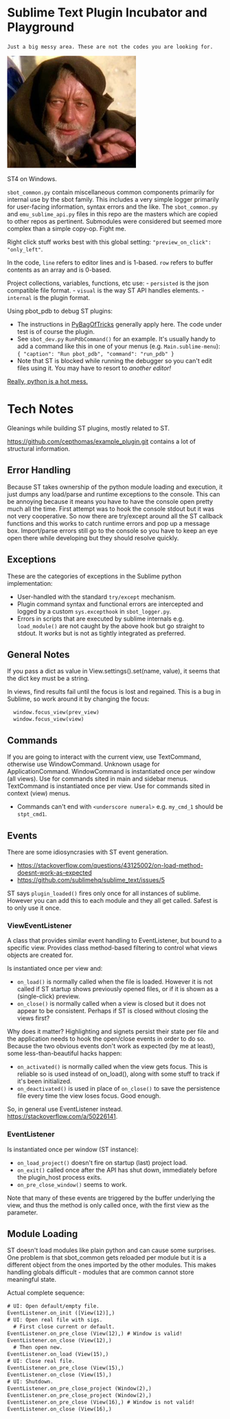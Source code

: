 # Sublime Text Plugin Incubator and Playground

`Just a big messy area. These are not the codes you are looking for.`

![owk](owk.jpg)

ST4 on Windows.


`sbot_common.py` contain miscellaneous common components primarily for internal use by the sbot family.
  This includes a very simple logger primarily for user-facing information, syntax errors and the like.
  The `sbot_common.py` and `emu_sublime_api.py` files in this repo are the masters which are copied to other repos as pertinent.
  Submodules were considered but seemed more complex than a simple copy-op. Fight me.

Right click stuff works best with this global setting: `"preview_on_click": "only_left"`.

In the code, `line` refers to editor lines and is 1-based. `row` refers to buffer contents as an array and is 0-based.

Project collections, variables, functions, etc use:
    - `persisted` is the json compatible file format.
    - `visual` is the way ST API handles elements.
    - `internal` is the plugin format.

Using pbot_pdb to debug ST plugins:
  - The instructions in [PyBagOfTricks](https://github.com/cepthomas/PyBagOfTricks/blob/main/README.md) generally apply here. The code under test is of course the plugin.
  - See `sbot_dev.py` `RunPdbCommand()` for an example. It's usually handy to add a command like this in one of your menus (e.g. `Main.sublime-menu`): `{ "caption": "Run pbot_pdb", "command": "run_pdb" }`
  - Note that ST is blocked while running the debugger so you can't edit files using it. You may have to resort to _another editor!_

[Really, python is a hot mess.](https://xkcd.com/1987)


# Tech Notes

Gleanings while building ST plugins, mostly related to ST.

https://github.com/cepthomas/example_plugin.git contains a lot of structural information.

## Error Handling

Because ST takes ownership of the python module loading and execution, it just dumps any load/parse and runtime exceptions
to the console. This can be annoying because it means you have to have the console open pretty much all the time.
First attempt was to hook the console stdout but it was not very cooperative. So now there are try/except around all the
ST callback functions and this works to catch runtime errors and pop up a message box. Import/parse errors still go to the
console so you have to keep an eye open there while developing but they should resolve quickly.

## Exceptions

These are the categories of exceptions in the Sublime python implementation:
- User-handled with the standard `try/except` mechanism.
- Plugin command syntax and functional errors are intercepted and logged by a custom `sys.excepthook` in `sbot_logger.py`.
- Errors in scripts that are executed by sublime internals e.g. `load_module()` are not caught by the above hook but go straight
  to stdout. It *works* but is not as tightly integrated as preferred.

## General Notes

If you pass a dict as value in View.settings().set(name, value), it seems that the dict key must be a string.

In views, find results fail until the focus is lost and regained. This is a bug in Sublime, so work around it by changing the focus:
```
  window.focus_view(prev_view)
  window.focus_view(view)
```

## Commands
If you are going to interact with the current view, use TextCommand, otherwise use WindowCommand.
Unknown usage for ApplicationCommand.
WindowCommand is instantiated once per window (all views). Use for commands sited in main and sidebar menus.
TextCommand is instantiated once per view. Use for commands sited in context (view) menus.
- Commands can't end with `<underscore numeral>` e.g. `my_cmd_1` should be `stpt_cmd1`.


## Events
There are some idiosyncrasies with ST event generation.

- https://stackoverflow.com/questions/43125002/on-load-method-doesnt-work-as-expected
- https://github.com/sublimehq/sublime_text/issues/5

ST says `plugin_loaded()` fires only once for all instances of sublime. However you can add this to 
each module and they all get called. Safest is to only use it once.


### ViewEventListener
A class that provides similar event handling to EventListener, but bound
to a specific view. Provides class method-based filtering to control what views objects are created for.

Is instantiated once per view and:
- `on_load()` is normally called when the file is loaded. However it is not called if ST startup shows previously opened files,
  or if it is shown as a (single-click) preview.
- `on_close()` is normally called when a view is closed but it does not appear to be consistent. Perhaps if ST is closed
  without closing the views first?

Why does it matter? Highlighting and signets persist their state per file and the application needs to hook the open/close
events in order to do so. Because the two obvious events don't work as expected (by me at least), some
less-than-beautiful hacks happen:
- `on_activated()` is normally called when the view gets focus. This is reliable so is used instead of on_load(), along with
  some stuff to track if it's been initialized.
- `on_deactivated()` is used in place of `on_close()` to save the persistence file every time the view loses focus. Good enough.

So, in general use EventListener instead. https://stackoverflow.com/a/50226141.

### EventListener
Is instantiated once per window (ST instance):
- `on_load_project()` doesn't fire on startup (last) project load.
- `on_exit()` called once after the API has shut down, immediately before the plugin_host process exits.
- `on_pre_close_window()` seems to work.

Note that many of these events are triggered by the buffer underlying the view,
and thus the method is only called once, with the first view as the parameter.

## Module Loading
ST doesn't load modules like plain python and can cause some surprises. One problem is that sbot_common
gets reloaded per module but it is a different object from the ones imported by the other modules.
This makes handling globals difficult - modules that are common cannot store meaningful state.


Actual complete sequence:
```text
# UI: Open default/empty file.
EventListener.on_init ([View(12)],)
# UI: Open real file with sigs.
  # First close current or default.
EventListener.on_pre_close (View(12),) # Window is valid!
EventListener.on_close (View(12),)
  # Then open new.
EventListener.on_load (View(15),)
# UI: Close real file.
EventListener.on_pre_close (View(15),)
EventListener.on_close (View(15),)
# UI: Shutdown.
EventListener.on_pre_close_project (Window(2),)
EventListener.on_pre_close_project (Window(2),)
EventListener.on_pre_close (View(16),) # Window is not valid!
EventListener.on_close (View(16),)
```
